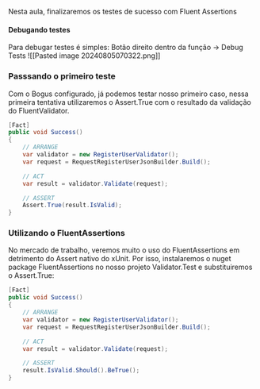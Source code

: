 Nesta aula, finalizaremos os testes de sucesso com Fluent Assertions

#### Debugando testes
Para debugar testes é simples:
	Botão direito dentro da função -> Debug Tests
	![[Pasted image 20240805070322.png]]

### Passsando o primeiro teste

Com o Bogus configurado, já podemos testar nosso primeiro caso, nessa primeira tentativa utilizaremos o Assert.True com o resultado da validação do FluentValidator.
```csharp
[Fact]
public void Success()
{
    // ARRANGE
    var validator = new RegisterUserValidator();
    var request = RequestRegisterUserJsonBuilder.Build();

    // ACT
    var result = validator.Validate(request);

    // ASSERT
    Assert.True(result.IsValid);
}
```

### Utilizando o FluentAssertions
No mercado de trabalho, veremos muito o uso do FluentAssertions em detrimento do Assert nativo do xUnit. Por isso, instalaremos o nuget package FluentAssertions no nosso projeto Validator.Test e substituiremos o Assert.True:
```csharp
[Fact]
public void Success()
{
    // ARRANGE
    var validator = new RegisterUserValidator();
    var request = RequestRegisterUserJsonBuilder.Build();

    // ACT
    var result = validator.Validate(request);

    // ASSERT
    result.IsValid.Should().BeTrue();
}
```
